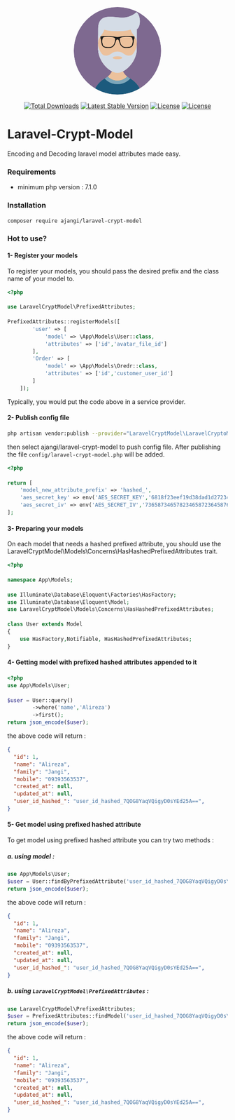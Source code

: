 <p align="center"><a href="https://github.com/ajangi/laravel-crypt-model" style="border-radius:100%;"><img src="https://raw.githubusercontent.com/ajangi/ajangi/744acdd11fa62946dc4a2404e8628941f28f3674/man.svg" width="200" style="border-radius:100%;"></a></p>
<p align="center">
<a href="https://packagist.org/packages/ajangi/laravel-crypt-model"><img src="https://poser.pugx.org/ajangi/laravel-crypt-model/d/total.svg" alt="Total Downloads"></a>
<a href="https://packagist.org/packages/ajangi/laravel-crypt-model"><img src="https://poser.pugx.org/ajangi/laravel-crypt-model/v/stable.svg" alt="Latest Stable Version"></a>
<a href="https://packagist.org/packages/ajangi/laravel-crypt-model"><img src="https://poser.pugx.org/ajangi/laravel-crypt-model/license.svg" alt="License"></a>
<a href="https://packagist.org/packages/ajangi/laravel-crypt-model"><img src="https://poser.pugx.org/ajangi/laravel-crypt-model/composerlock" alt="License"></a>
</p>

# Laravel-Crypt-Model
Encoding and Decoding laravel model attributes made easy.

### Requirements
- minimum php version : 7.1.0

### Installation
```bash
composer require ajangi/laravel-crypt-model
```

### Hot to use?

#### 1- Register your models
To register your models, you should pass the desired prefix and the class name of your model to.
```php
<?php

use LaravelCryptModel\PrefixedAttributes;

PrefixedAttributes::registerModels([
        'user' => [
            'model' => \App\Models\User::class,
            'attributes' => ['id','avatar_file_id']
        ],
        'Order' => [
            'model' => \App\Models\Oredr::class,
            'attributes' => ['id','customer_user_id']
        ]
    ]);
```
Typically, you would put the code above in a service provider.

#### 2- Publish config file
```bash
php artisan vendor:publish --provider="LaravelCryptModel\LaravelCryptoModelServiceProvider" --tag="laravel-crypt-model"
```
then select ajangi/laravel-crypt-model to push config file. After publishing the file ``` config/laravel-crypt-model.php ``` will be added.
```php
<?php

return [
    'model_new_attribute_prefix' => 'hashed_',
    'aes_secret_key' => env('AES_SECRET_KEY','6818f23eef19d38dad1d272345454549991f6368'), //the secret key you should change
    'aes_secret_iv' => env('AES_SECRET_IV','73658734657823465872364587634876523487657'), //the secret iv you should change
];

```
#### 3- Preparing your models

On each model that needs a hashed prefixed attribute, you should use the LaravelCryptModel\Models\Concerns\HasHashedPrefixedAttributes trait.
```php
<?php

namespace App\Models;

use Illuminate\Database\Eloquent\Factories\HasFactory;
use Illuminate\Database\Eloquent\Model;
use LaravelCryptModel\Models\Concerns\HasHashedPrefixedAttributes;

class User extends Model
{
    use HasFactory,Notifiable, HasHashedPrefixedAttributes;
}
```

#### 4- Getting model with prefixed hashed attributes appended to it
```php
<?php
use App\Models\User;

$user = User::query()
        ->where('name','Alireza')
        ->first();
return json_encode($user);
```
the above code will return :
```json
{
  "id": 1,
  "name": "Alireza",
  "family": "Jangi",
  "mobile": "09393563537",
  "created_at": null,
  "updated_at": null,
  "user_id_hashed_": "user_id_hashed_7QOG8YaqVQigyD0sYEd25A==",
}
```
#### 5- Get model using prefixed hashed attribute
To get model using prefixed hashed attribute you can try two methods : 
##### a. using model :
```php
use App\Models\User;
$user = User::findByPrefixedAttribute('user_id_hashed_7QOG8YaqVQigyD0sYEd25A=='); // the prefixed hashed value we get in step 4
return json_encode($user);
```
the above code will return :
```json
{
  "id": 1,
  "name": "Alireza",
  "family": "Jangi",
  "mobile": "09393563537",
  "created_at": null,
  "updated_at": null,
  "user_id_hashed_": "user_id_hashed_7QOG8YaqVQigyD0sYEd25A==",
}
```
##### b. using ``` LaravelCryptModel\PrefixedAttributes ``` :
```php
use LaravelCryptModel\PrefixedAttributes;
$user = PrefixedAttributes::findModel('user_id_hashed_7QOG8YaqVQigyD0sYEd25A=='); // the prefixed hashed value we get in step 4
return json_encode($user);
```
the above code will return :
```json
{
  "id": 1,
  "name": "Alireza",
  "family": "Jangi",
  "mobile": "09393563537",
  "created_at": null,
  "updated_at": null,
  "user_id_hashed_": "user_id_hashed_7QOG8YaqVQigyD0sYEd25A==",
}
```
